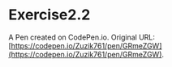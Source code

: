 # Exercise2.2

A Pen created on CodePen.io. Original URL: [https://codepen.io/Zuzik761/pen/GRmeZGW](https://codepen.io/Zuzik761/pen/GRmeZGW).


